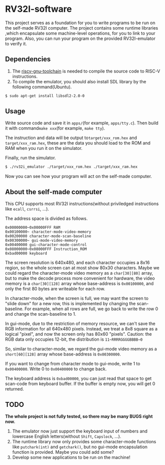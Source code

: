 # RV32I-software
This project serves as a foundation for you to write programs to be run on the self-made RV32I computer. The project contains some runtime libraries ,which encapsulate some machine-level operations, for you to link to your program. Also, you can run your program on the provided RV32I-emulator to verify it.

## Dependencies

1. The [riscv-gnu-toolchain](https://github.com/riscv-collab/riscv-gnu-toolchain) is needed to compile the source code to RISC-V instructions.
2. To compile the emulator, you should also install SDL library by the following command(Ubuntu).
```bash
$ sudo apt-get install libsdl2-2.0-0
```

## Usage
Write source code and save it in `apps/`(for example, `apps/tty.c`). Then build it with command`make xxx`(for example, `make tty`).

The instruction and data will be output to`target/xxx_rom.hex` and `target/xxx_ram.hex`, these are the data you should load to the ROM and RAM when you run it on the simulator.

Finally, run the simulator.
```bash
$ ./rv32i_emulator ./target/xxx_rom.hex ./target/xxx_ram.hex
```
Now you can see how your program will act on the self-made computer.

## About the self-made computer

This CPU supports most RV32I instructions(without priviledged instructions like `ecall`, `csrrsi`, ...).

The address space is divided as follows.

```
0x00000000~0x00000FFF RAM
0x00100000~ character-mode-video-memory
0x00200000 character-mode-scan-baseline
0x00300000~ gui-mode-video-memory
0x00400000 gui-character-mode-control
0x08000000~0x08000FFF Instruction_ROM
0xbad00000 keyboard
```

The screen resolution is 640x480, and each character occupies a 8x16 region, so the whole screen can at most show 80x30 characters. Maybe we could regard the character-mode video memory as a `char[30][80]` array, but to make the decode process more convenient for hardware, the video memory is a `char[30][128]` array whose base-address is `0x00100000`, and only the first 80 bytes are writeable for each row.

In character-mode, when the screen is full, we may want the screen to "slide down" for a new row, this is implemented by changing the scan-baseline. For example, when all rows are full, we go back to write the row 0 and change the scan-baseline to 1.

In gui-mode, due to the restriction of memory resource, we can't save the RGB information for all 640x480 pixels. Instead, we treat a 8x8 square as a logical "pixel",  and now the screen only has 80x60 "pixels". Caution: the RGB data only occupies 12-bit, the distribution is `11~RRRRGGGGBBBB~0`

So, similar to character-mode, we regard the gui-mode video memory as a `short[60][128]` array whose base-address is `0x00300000`.

If you want to change from character mode to gui-mode, write 1 to `0x00400000`. Write 0 to `0x00400000` to change back.

The keyboard address is `0xbad00000`, you can just read that space to get scan-code from keyboard buffer. If the buffer is empty now, you will get 0 returned.

## TODO

**The whole project is not fully tested, so there may be many BUGS right now.**

1. The emulator now just support the keyboard input of numbers and lowercase English letters(without `Shift`, `Capslock`, ...).
2. The runtime library now only provides some character-mode functions like `putchark(int)` and `getchark()`, but no gui-mode encapsulation function is provided. Maybe you could add some?
3. Develop some new applications to be run on the machine!